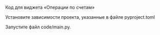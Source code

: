 Код для виджета «Операции по счетам»

Установите зависимости проекта, указанные в файле pyproject.toml

Запустите файл code/main.py.
